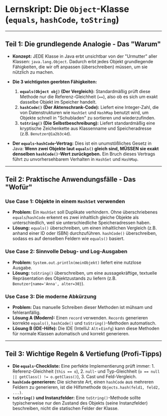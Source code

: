 # Lernskript: Die `Object`-Klasse (`equals`, `hashCode`, `toString`)

---

## Teil 1: Die grundlegende Analogie - Das "Warum"

- **Konzept:** JEDE Klasse in Java erbt unsichtbar von der "Urmutter" aller Klassen: `java.lang.Object`. Dadurch erbt jedes Objekt grundlegende Fähigkeiten, die wir oft anpassen (überschreiben) müssen, um sie nützlich zu machen.
- **Die 3 wichtigsten geerbten Fähigkeiten:**
    1.  **`equals(Object obj)` (Der Vergleich):** Standardmäßig prüft diese Methode nur die Referenz-Gleichheit (`==`), also ob es sich um exakt dasselbe Objekt im Speicher handelt.
    2.  **`hashCode()` (Der Aktenschrank-Code):** Liefert eine Integer-Zahl, die von Datenstrukturen wie `HashSet` und `HashMap` benutzt wird, um Objekte schnell in "Schubladen" zu sortieren und wiederzufinden.
    3.  **`toString()` (Die Selbstbeschreibung):** Liefert standardmäßig eine kryptische Zeichenkette aus Klassenname und Speicheradresse (z.B. `Benutzer@1a2b3c4d`).

- **Der `equals`-`hashCode`-Vertrag:** Dies ist ein unumstößliches Gesetz in Java: **Wenn zwei Objekte laut `equals()` gleich sind, MÜSSEN sie exakt denselben `hashCode()`-Wert zurückgeben.** Ein Bruch dieses Vertrags führt zu unvorhersehbarem Verhalten in `HashSet` und `HashMap`.

---

## Teil 2: Praktische Anwendungsfälle - Das "Wofür"

### Use Case 1: Objekte in einem `HashSet` verwenden
- **Problem:** Ein `HashSet` soll Duplikate verhindern. Ohne überschriebenes `equals`/`hashCode` erkennt es zwei inhaltlich gleiche Objekte als unterschiedlich, weil sie unterschiedliche Speicheradressen haben.
- **Lösung:** `equals()` überschreiben, um einen inhaltlichen Vergleich (z.B. anhand einer ID oder ISBN) durchzuführen. `hashCode()` überschreiben, sodass es auf denselben Feldern wie `equals()` basiert.

### Use Case 2: Sinnvolle Debug- und Log-Ausgaben
- **Problem:** `System.out.println(meinObjekt)` liefert eine nutzlose Ausgabe.
- **Lösung:** `toString()` überschreiben, um eine aussagekräftige, textuelle Repräsentation des Objektzustands zu liefern (z.B. `Benutzer{name='Anna', alter=30}`).

### Use Case 3: Die moderne Abkürzung
- **Problem:** Das manuelle Schreiben dieser Methoden ist mühsam und fehleranfällig.
- **Lösung A (Modern):** Einen `record` verwenden. `Records` generieren korrekte `equals()`, `hashCode()` und `toString()`-Methoden automatisch.
- **Lösung B (IDE-Hilfe):** Die IDE (IntelliJ: `Alt`+`Einfg`) kann diese Methoden für normale Klassen automatisch und korrekt generieren.

---

## Teil 3: Wichtige Regeln & Vertiefung (Profi-Tipps)

- **Die `equals`-Checkliste:** Eine perfekte Implementierung prüft immer: 1. Referenz-Gleichheit (`this == o`), 2. `null`- und Typ-Gleichheit (`o == null || getClass() != o.getClass()`), 3. Cast und Feld-Vergleich.
- **`hashCode` generieren:** Die sicherste Art, einen `hashCode` aus mehreren Feldern zu generieren, ist die Hilfsmethode `Objects.hash(feld1, feld2, ...)`.
- **`toString()` und Instanzfelder:** Eine `toString()`-Methode sollte typischerweise nur den Zustand des Objekts (seine Instanzfelder) beschreiben, nicht die statischen Felder der Klasse.